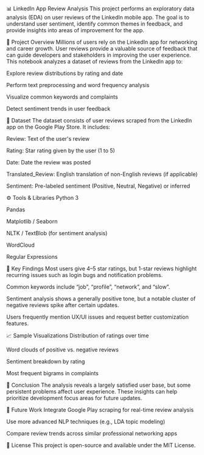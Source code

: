 📊 LinkedIn App Review Analysis
This project performs an exploratory data analysis (EDA) on user reviews of the LinkedIn mobile app. The goal is to understand user sentiment, identify common themes in feedback, and provide insights into areas of improvement for the app.

🧾 Project Overview
Millions of users rely on the LinkedIn app for networking and career growth. User reviews provide a valuable source of feedback that can guide developers and stakeholders in improving the user experience. This notebook analyzes a dataset of reviews from the LinkedIn app to:

Explore review distributions by rating and date

Perform text preprocessing and word frequency analysis

Visualize common keywords and complaints

Detect sentiment trends in user feedback

📁 Dataset
The dataset consists of user reviews scraped from the LinkedIn app on the Google Play Store. It includes:

Review: Text of the user's review

Rating: Star rating given by the user (1 to 5)

Date: Date the review was posted

Translated_Review: English translation of non-English reviews (if applicable)

Sentiment: Pre-labeled sentiment (Positive, Neutral, Negative) or inferred

⚙️ Tools & Libraries
Python 3

Pandas

Matplotlib / Seaborn

NLTK / TextBlob (for sentiment analysis)

WordCloud

Regular Expressions

📌 Key Findings
Most users give 4–5 star ratings, but 1-star reviews highlight recurring issues such as login bugs and notification problems.

Common keywords include “job”, “profile”, “network”, and “slow”.

Sentiment analysis shows a generally positive tone, but a notable cluster of negative reviews spike after certain updates.

Users frequently mention UX/UI issues and request better customization features.

📈 Sample Visualizations
Distribution of ratings over time

Word clouds of positive vs. negative reviews

Sentiment breakdown by rating

Most frequent bigrams in complaints

🧠 Conclusion
The analysis reveals a largely satisfied user base, but some persistent problems affect user experience. These insights can help prioritize development focus areas for future updates.

🚀 Future Work
Integrate Google Play scraping for real-time review analysis

Use more advanced NLP techniques (e.g., LDA topic modeling)

Compare review trends across similar professional networking apps

📄 License
This project is open-source and available under the MIT License.
